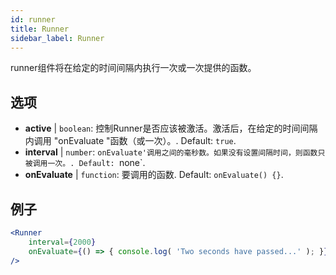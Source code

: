 ```yaml
---
id: runner 
title: Runner
sidebar_label: Runner
---
```


runner组件将在给定的时间间隔内执行一次或一次提供的函数。

## 选项

* __active__ | `boolean`: 控制Runner是否应该被激活。激活后，在给定的时间间隔内调用 "onEvaluate "函数（或一次）。. Default: `true`.
* __interval__ | `number`: `onEvaluate'调用之间的毫秒数。如果没有设置间隔时间，则函数只被调用一次。. Default: `none`.
* __onEvaluate__ | `function`: 要调用的函数. Default: `onEvaluate() {}`.


## 例子

```jsx live
<Runner
    interval={2000}
    onEvaluate={() => { console.log( 'Two seconds have passed...' ); }}
/>
```




